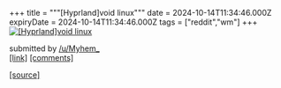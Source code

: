 +++
title = """[Hyprland]void linux"""
date = 2024-10-14T11:34:46.000Z
expiryDate = 2024-10-14T11:34:46.000Z
tags = ["reddit","wm"]
+++
[![[Hyprland]void linux](https://preview.redd.it/g6dqrkl5kpud1.png?width=640&crop=smart&auto=webp&s=b9d32f22f0d030435b1c8689f0df854c25609bc6 "[Hyprland]void linux")](https://www.reddit.com/r/unixporn/comments/1g3dl0q/hyprlandvoid_linux/)

submitted by [/u/Myhem\_](https://www.reddit.com/user/Myhem_)  
[\[link\]](https://i.redd.it/g6dqrkl5kpud1.png) [\[comments\]](https://www.reddit.com/r/unixporn/comments/1g3dl0q/hyprlandvoid_linux/)

[[source]](https://www.reddit.com/r/unixporn/comments/1g3dl0q/hyprlandvoid_linux/)
